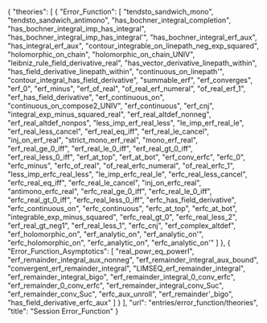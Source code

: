 {
    "theories": [
        {
            "Error_Function": [
                "tendsto_sandwich_mono",
                "tendsto_sandwich_antimono",
                "has_bochner_integral_completion",
                "has_bochner_integral_imp_has_integral",
                "has_bochner_integral_imp_has_integral'",
                "has_bochner_integral_erf_aux",
                "has_integral_erf_aux",
                "contour_integrable_on_linepath_neg_exp_squared",
                "holomorphic_on_chain",
                "holomorphic_on_chain_UNIV",
                "leibniz_rule_field_derivative_real",
                "has_vector_derivative_linepath_within",
                "has_field_derivative_linepath_within",
                "continuous_on_linepath'",
                "contour_integral_has_field_derivative",
                "summable_erf",
                "erf_converges",
                "erf_0",
                "erf_minus",
                "erf_of_real",
                "of_real_erf_numeral",
                "of_real_erf_1",
                "erf_has_field_derivative",
                "erf_continuous_on",
                "continuous_on_compose2_UNIV",
                "erf_continuous",
                "erf_cnj",
                "integral_exp_minus_squared_real",
                "erf_real_altdef_nonneg",
                "erf_real_altdef_nonpos",
                "less_imp_erf_real_less",
                "le_imp_erf_real_le",
                "erf_real_less_cancel",
                "erf_real_eq_iff",
                "erf_real_le_cancel",
                "inj_on_erf_real",
                "strict_mono_erf_real",
                "mono_erf_real",
                "erf_real_ge_0_iff",
                "erf_real_le_0_iff",
                "erf_real_gt_0_iff",
                "erf_real_less_0_iff",
                "erf_at_top",
                "erf_at_bot",
                "erf_conv_erfc",
                "erfc_0",
                "erfc_minus",
                "erfc_of_real",
                "of_real_erfc_numeral",
                "of_real_erfc_1",
                "less_imp_erfc_real_less",
                "le_imp_erfc_real_le",
                "erfc_real_less_cancel",
                "erfc_real_eq_iff",
                "erfc_real_le_cancel",
                "inj_on_erfc_real",
                "antimono_erfc_real",
                "erfc_real_ge_0_iff",
                "erfc_real_le_0_iff",
                "erfc_real_gt_0_iff",
                "erfc_real_less_0_iff",
                "erfc_has_field_derivative",
                "erfc_continuous_on",
                "erfc_continuous",
                "erfc_at_top",
                "erfc_at_bot",
                "integrable_exp_minus_squared",
                "erfc_real_gt_0",
                "erfc_real_less_2",
                "erf_real_gt_neg1",
                "erf_real_less_1",
                "erfc_cnj",
                "erf_complex_altdef",
                "erf_holomorphic_on",
                "erf_analytic_on",
                "erf_analytic_on'",
                "erfc_holomorphic_on",
                "erfc_analytic_on",
                "erfc_analytic_on'"
            ]
        },
        {
            "Error_Function_Asymptotics": [
                "real_powr_eq_powerI",
                "erf_remainder_integral_aux_nonneg",
                "erf_remainder_integral_aux_bound",
                "convergent_erf_remainder_integral",
                "LIMSEQ_erf_remainder_integral",
                "erf_remainder_integral_bigo",
                "erf_remainder_integral_0_conv_erfc",
                "erf_remainder_0_conv_erfc",
                "erf_remainder_integral_conv_Suc",
                "erf_remainder_conv_Suc",
                "erfc_aux_unroll",
                "erf_remainder'_bigo",
                "has_field_derivative_erfc_aux"
            ]
        }
    ],
    "url": "entries/error_function/theories",
    "title": "Session Error_Function"
}